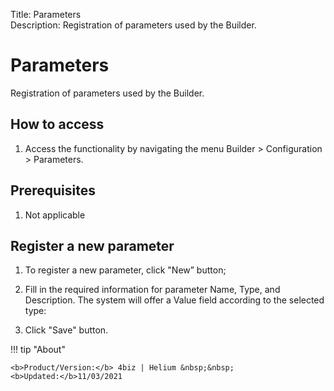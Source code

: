 Title: Parameters  
Description: Registration of parameters used by the Builder.

# Parameters  

Registration of parameters used by the Builder.

## How to access

1.	Access the functionality by navigating the menu Builder > Configuration > Parameters.

## Prerequisites

1. Not applicable  

## Register a new parameter

1.	To register a new parameter, click "New” button;

2.	Fill in the required information for parameter Name, Type, and Description. The system will offer a Value field according to the selected type:

3.	Click "Save" button.


!!! tip "About"

    <b>Product/Version:</b> 4biz | Helium &nbsp;&nbsp;
    <b>Updated:</b>11/03/2021  
